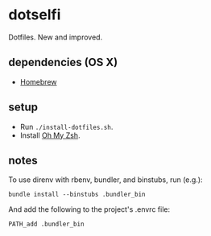 # dotselfi
Dotfiles. New and improved.

## dependencies (OS X)
* [Homebrew](https://brew.sh/)

## setup
* Run `./install-dotfiles.sh`.
* Install [Oh My Zsh](https://ohmyz.sh/).

## notes
To use direnv with rbenv, bundler, and binstubs, run (e.g.):

    bundle install --binstubs .bundler_bin

And add the following to the project's .envrc file:

    PATH_add .bundler_bin
